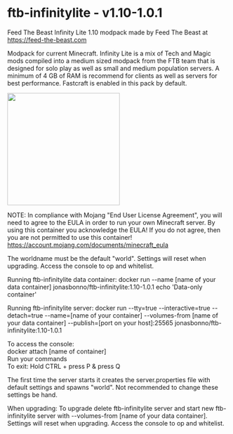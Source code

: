 # ftb-infinitylite - v1.10-1.0.1
Feed The Beast Infinity Lite 1.10 modpack
made by Feed The Beast at https://feed-the-beast.com

Modpack for current Minecraft.
Infinity Lite is a mix of Tech and Magic mods compiled into a medium sized modpack from the FTB team that is designed for solo play as well as small and medium population servers.
A minimum of 4 GB of RAM is recommend for clients as well as servers for best performance.
Fastcraft is enabled in this pack by default.

<img src="http://media-elerium.cursecdn.com/avatars/54/737/636137851254751600.png" width="256" height="256">

NOTE: In compliance with Mojang "End User License Agreement", you will need to agree to the EULA in order to run your own Minecraft server. By using this container you acknowledge the EULA! If you do not agree, then you are not permitted to use this container!
https://account.mojang.com/documents/minecraft_eula

The worldname must be the default "world". 
Settings will reset when upgrading.
Access the console to op and whitelist.

Running ftb-infinitylite data container:
docker run --name [name of your data container] jonasbonno/ftb-infinitylite:1.10-1.0.1 echo 'Data-only container'

Running ftb-infinitylite server:
docker run --tty=true --interactive=true --detach=true --name=[name of your container] --volumes-from [name of your data container] --publish=[port on your host]:25565 jonasbonno/ftb-infinitylite:1.10-1.0.1

To access the console:
</br>docker attach [name of container]
</br>Run your commands
</br>To exit: Hold CTRL + press P & press Q

The first time the server starts it creates the server.properties file with default settings and spawns "world". 
Not recommended to change these settings be hand.

When upgrading:
To upgrade delete ftb-infinitylite server and start new ftb-infinitylite server with --volumes-from [name of your data container].
Settings will reset when upgrading.
Access the console to op and whitelist.
